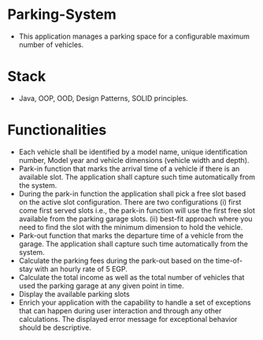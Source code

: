 # Parking-System
* This application manages a parking space for a configurable maximum number of vehicles.

# Stack
* Java, OOP, OOD, Design Patterns, SOLID principles.

# Functionalities

* Each vehicle shall be identified by a model name, unique identification number, Model year and vehicle dimensions (vehicle width and depth).
* Park-in function that marks the arrival time of a vehicle if there is an available slot. The application shall capture such time automatically from the system.
* During the park-in function the application shall pick a free slot based on the active slot configuration. There are two configurations (i) first come first served slots i.e., the park-in function will use the first free slot available from the parking garage slots. (ii) best-fit approach where you need to find the slot with the minimum dimension to hold the vehicle.
* Park-out function that marks the departure time of a vehicle from the garage. The application shall capture such time automatically from the system.
* Calculate the parking fees during the park-out based on the time-of-stay with an hourly rate of 5 EGP.
* Calculate the total income as well as the total number of vehicles that used the parking garage at any given point in time.
* Display the available parking slots
* Enrich your application with the capability to handle a set of exceptions that can happen during user interaction and through any other calculations. The displayed error message for exceptional behavior should be descriptive.
